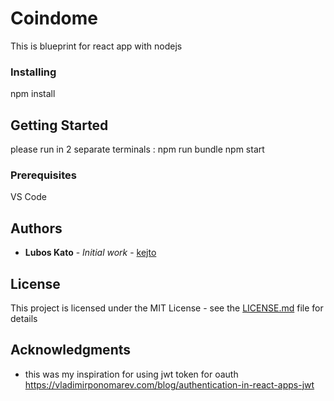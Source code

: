 # Coindome

This is blueprint for react app with nodejs

### Installing

npm install

## Getting Started

please run in 2 separate terminals :
npm run bundle
npm start

### Prerequisites

VS Code

## Authors

* **Lubos Kato** - *Initial work* - [kejto](https://github.com/kejto)

## License

This project is licensed under the MIT License - see the [LICENSE.md](LICENSE.md) file for details

## Acknowledgments

* this was my inspiration for using jwt token for oauth https://vladimirponomarev.com/blog/authentication-in-react-apps-jwt

